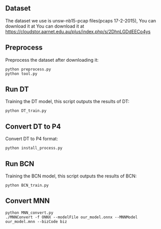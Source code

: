 ## Dataset
The dataset we use is unsw-nb15-pcap files(pcaps 17-2-2015),
You can download it at You can download it at https://cloudstor.aarnet.edu.au/plus/index.php/s/2DhnLGDdEECo4ys

## Preprocess
Preprocess the dataset after downloading it:
```
python preprocess.py
python tool.py

```
## Run DT
Training the DT model, this script outputs the results of DT:
```
python DT_train.py

```
## Convert DT to P4
Convert DT to P4 format:
```
python install_process.py

```
## Run BCN
Training the BCN model, this script outputs the results of BCN:
```
python BCN_train.py

```
## Convert MNN
```
python MNN_convert.py
./MNNConvert -f ONNX --modelFile our_model.onnx --MNNModel our_model.mnn --bizCode biz

```


